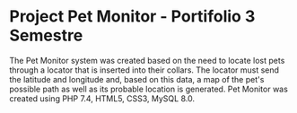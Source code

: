 # Project Pet Monitor - Portifolio 3 Semestre

The Pet Monitor system was created based on the need to locate lost pets through a locator that is inserted into their collars. The locator must send the latitude and longitude and, based on this data, a map of the pet's possible path as well as its probable location is generated.
Pet Monitor was created using PHP 7.4, HTML5, CSS3, MySQL 8.0.
  
  

